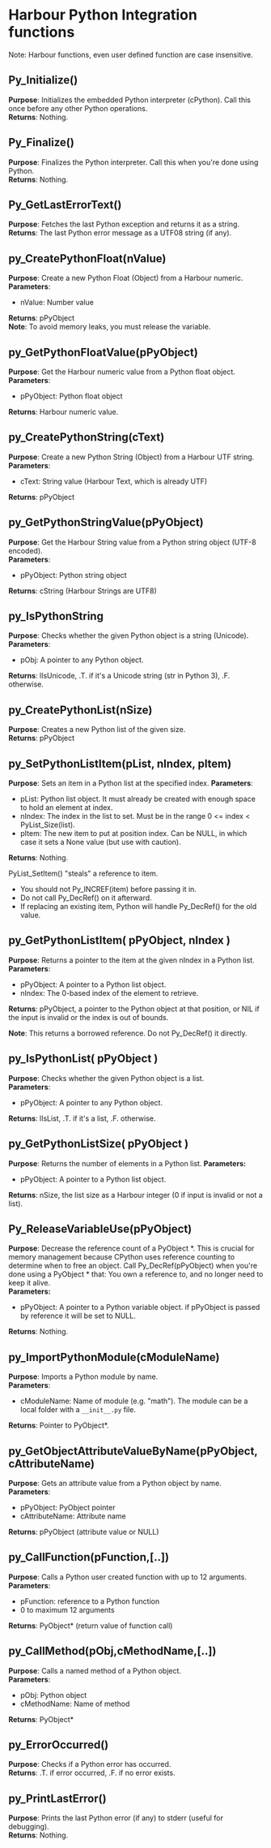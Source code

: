 # Harbour Python Integration functions
Note: Harbour functions, even user defined function are case insensitive.   

## Py_Initialize()
**Purpose**: Initializes the embedded Python interpreter (cPython). Call this once before any other Python operations.   
**Returns**: Nothing.   

## Py_Finalize()
**Purpose**: Finalizes the Python interpreter. Call this when you're done using Python.   
**Returns**: Nothing.   

## Py_GetLastErrorText()
**Purpose**: Fetches the last Python exception and returns it as a string.   
**Returns**: The last Python error message as a UTF08 string (if any).   

## py_CreatePythonFloat(nValue)
**Purpose**: Create a new Python Float (Object) from a Harbour numeric.   
**Parameters**:
- nValue: Number value   

**Returns**: pPyObject   
**Note**: To avoid memory leaks, you must release the variable.   

## py_GetPythonFloatValue(pPyObject)
**Purpose**: Get the Harbour numeric value from a Python float object.   
**Parameters**:    
- pPyObject: Python float object   

**Returns**: Harbour numeric value.

## py_CreatePythonString(cText)
**Purpose**: Create a new Python String (Object) from a Harbour UTF string.   
**Parameters**:
- cText: String value (Harbour Text, which is already UTF)   

**Returns**: pPyObject   

## py_GetPythonStringValue(pPyObject)
**Purpose**: Get the Harbour String value from a Python string object (UTF-8 encoded).  
**Parameters**:    
- pPyObject: Python string object   

**Returns**: cString (Harbour Strings are UTF8)

## py_IsPythonString
**Purpose**: Checks whether the given Python object is a string (Unicode).   
**Parameters**:   
- pObj: A pointer to any Python object.   

**Returns**: lIsUnicode, .T. if it's a Unicode string (str in Python 3), .F. otherwise.

## py_CreatePythonList(nSize)
**Purpose**: Creates a new Python list of the given size.   
**Returns**: pPyObject   

## py_SetPythonListItem(pList, nIndex, pItem)
**Purpose**: Sets an item in a Python list at the specified index.
**Parameters**:   
- pList: Python list object. It must already be created with enough space to hold an element at index.   
- nIndex: The index in the list to set. Must be in the range 0 <= index < PyList_Size(list).   
- pItem: The new item to put at position index. Can be NULL, in which case it sets a None value (but use with caution).   

**Returns**: Nothing.

PyList_SetItem() "steals" a reference to item.   
- You should not Py_INCREF(item) before passing it in.
- Do not call Py_DecRef() on it afterward.
- If replacing an existing item, Python will handle Py_DecRef() for the old value.

## py_GetPythonListItem( pPyObject, nIndex )
**Purpose**: Returns a pointer to the item at the given nIndex in a Python list.   
**Parameters**:   
- pPyObject: A pointer to a Python list object.   
- nIndex: The 0-based index of the element to retrieve.   

**Returns**: pPyObject, a pointer to the Python object at that position, or NIL if the input is invalid or the index is out of bounds.   

**Note**: This returns a borrowed reference. Do not Py_DecRef() it directly.  

## py_IsPythonList( pPyObject )
**Purpose**: Checks whether the given Python object is a list.   
**Parameters**:   
- pPyObject: A pointer to any Python object.   

**Returns**: lIsList, .T. if it's a list, .F. otherwise.

## py_GetPythonListSize( pPyObject )
**Purpose**: Returns the number of elements in a Python list.
**Parameters:**    
- pPyObject: A pointer to a Python list object.   

**Returns**: nSize, the list size as a Harbour integer (0 if input is invalid or not a list).   

## Py_ReleaseVariableUse(pPyObject)
**Purpose**: Decrease the reference count of a PyObject *. This is crucial for memory management because CPython uses reference counting to determine when to free an object. Call Py_DecRef(pPyObject) when you're done using a PyObject * that: You own a reference to, and no longer need to keep it alive.   
**Parameters:**    
- pPyObject: A pointer to a Python variable object. if pPyObject is passed by reference it will be set to NULL.

**Returns**: Nothing.   

## py_ImportPythonModule(cModuleName)
**Purpose**: Imports a Python module by name.   
**Parameters**:   
- cModuleName: Name of module (e.g. "math"). The module can be a local folder with a ```__init__.py``` file.   

**Returns**: Pointer to PyObject*.   

## py_GetObjectAttributeValueByName(pPyObject, cAttributeName)
**Purpose**: Gets an attribute value from a Python object by name.   
**Parameters**:   
- pPyObject: PyObject pointer   
- cAttributeName: Attribute name   

**Returns**: pPyObject (attribute value or NULL)   

## py_CallFunction(pFunction,[..])
**Purpose**: Calls a Python user created function with up to 12 arguments.   
**Parameters**:   
- pFunction: reference to a Python function   
- 0 to maximum 12 arguments   

**Returns**: PyObject* (return value of function call)   

## py_CallMethod(pObj,cMethodName,[..])
**Purpose**: Calls a named method of a Python object.   
**Parameters**:   
- pObj: Python object   
- cMethodName: Name of method   

**Returns**: PyObject*

## py_ErrorOccurred()
**Purpose**: Checks if a Python error has occurred.   
**Returns**: .T. if error occurred, .F. if no error exists.   

## py_PrintLastError()
**Purpose**: Prints the last Python error (if any) to stderr (useful for debugging).   
**Returns**: Nothing.   
